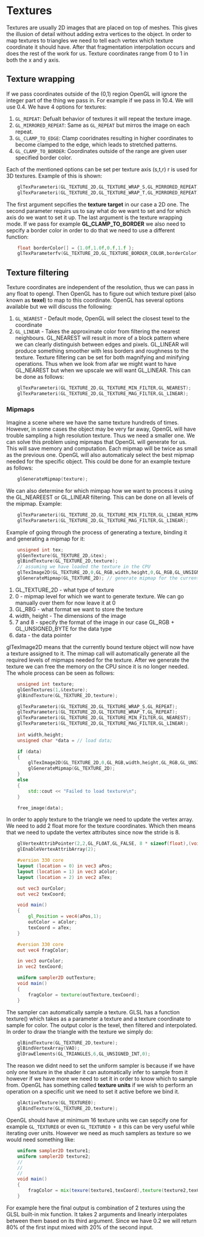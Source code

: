 # Textures
Textures are usually 2D images that are placed on top of meshes. This gives
the illusion of detail without adding extra vertices to the object. In order
to map textures to triangles we need to tell each vertex which texture coordinate
it should have. After that fragmentation interpolation occurs and does the rest of
the work for us. Texture coordinates range from 0 to 1 in both the x and y axis.

## Texture wrapping
If we pass coordinates outside of the (0,1) region OpenGL will ignore
the integer part of the thing we pass in. For example if we pass in 10.4.
We will use 0.4. We have 4 options for textures:

1. `GL_REPEAT`: Defualt behavior of textures it will repeat the texture image.
2. `GL_MIRRORED_REPEAT`: Same as `GL_REPEAT` but mirros the image on each repeat.
3. `GL_CLAMP_TO_EDGE`: Clamp cooridnates resulting in higher coordinates to become clamped to the edge, which leads to stretched patterns.
4. `GL_CLAMP_TO_BORDER`: Coordinates outside of the range are given user specified border color.

Each of the mentioned options can be set per texture axis (s,t,r) r is used for
3D textures. Example of this is shown:
```C++
    glTexParameteri(GL_TEXTURE_2D,GL_TEXTURE_WRAP_S,GL_MIRRORED_REPEAT);
    glTexParameteri(GL_TEXTURE_2D,GL_TEXTURE_WRAP_T,GL_MIRRORED_REPEAT);
```
The first argument sepcifies the **texture target** in our case a 2D one.
The second parameter requirs us to say what do we want to set and for which
axis do we want to set it up. The last argument is the texture wrapping mode.
If we pass for example **GL_CLAMP_TO_BORDER** we also need to sepcify a border
color in order to do that we need to use a different function:
```C++
    float borderColor[] = {1.0f,1.0f,0.f,1.f };
    glTexParameterfv(GL_TEXTURE_2D,GL_TEXTURE_BORDER_COLOR,borderColor);
```

## Texture filtering
Texture coordinates are independent of the resolution, thus we can pass in any
float to opengl. Then OpenGL has to figure out which texture pixel (also known
as **texel**) to map to this coordinate. OpenGL has several options available
but we will discuss the following:
1. `GL_NEAREST` - Default mode, OpenGL will select the closest texel to the coordinate
2. `GL_LINEAR` - Takes the approximate color from filtering the nearest neighbours.
GL_NEAREST will result in more of a block pattern where we can clearly distinguish
between edges and pixels. GL_LINEAR will produce something smoother with less
borders and roughness to the texture. Texture filtering can be set for both
magnifying and minifying operations. Thus when we look from afar we might want to
have GL_NEAREST but when we upscale we will want GL_LINEAR. This can be done as
follows:

```C++
    glTexParameteri(GL_TEXTURE_2D,GL_TEXTURE_MIN_FILTER,GL_NEAREST);
    glTexParameteri(GL_TEXTURE_2D,GL_TEXTURE_MAG_FILTER,GL_LINEAR);
```

### Mipmaps
Imagine a scene where we have the same texture hundreds of times. However, in
some cases the object may be very far away, OpenGL will have trouble sampling
a high resolution texture. Thus we need a smaller one. We can solve this problem
using mipmaps that OpenGL will generate for us. This will save memory and computation.
Each mipmap will be twice as small as the previous one. OpenGL will also automaticaly
select the best mipmap needed for the specific object. This could be done for 
an example texture as follows:
```C++
    glGenerateMipmap(texture);
```
We can also determine for which mimpap how we want to process it using the
GL_NEAREEST or GL_LINEAR filtering. This can be done on all levels of the mipmap.
Example:
```C++
    glTexParameteri(GL_TEXTURE_2D,GL_TEXTURE_MIN_FILTER,GL_LINEAR_MIPMAP_LINEAR);
    glTexParameteri(GL_TEXTURE_2D,GL_TEXTURE_MAG_FILTER,GL_LINEAR);
```
Example of going through the process of generating a texture, binding it and generating
a mipmap for it:
```C++
    unsigned int tex;
    glGenTexture(GL_TEXTURE_2D,&tex);
    glBindTexture(GL_TEXTURE_2D,texture);
    // assuming we have loaded the texture in the CPU
    glTexImage2D(GL_TEXTURE_2D,0,GL_RGB,width,height,0,GL_RGB,GL_UNSIGNED_BYTE,data);
    glGenerateMipmap(GL_TEXTURE_2D); // generate mipmap for the currently bound texture
```
1. GL_TEXTURE_2D - what type of texture
2. 0 - mipmap level for which we want to generate texture. We can go manually over them for now leave it at 0
3. GL_RBG - what format we want to store the texture
4. width, height - The dimensions of the image
5. 7 and 8 - specify the format of the image in our case GL_RGB + GL_UNSIGNED_BYTE for the data type
6. data - the data pointer

glTexImage2D means that the currently bound texture object will now have a texture assigned to it.
The mimap call will automatically generate all the required levels of mipmaps needed
for the texture. After we generate the texture we can free the memory on the CPU
since it is no longer needed. The whole process can be seen as follows:

```C++
    unsigned int texture;
    glGenTextures(1,&texture);
    glBindTexture(GL_TEXTURE_2D,texture);

    glTexParameteri(GL_TEXTURE_2D,GL_TEXTURE_WRAP_S,GL_REPEAT);
    glTexParameteri(GL_TEXTURE_2D,GL_TEXTURE_WRAP_T,GL_REPEAT);
    glTexParameteri(GL_TEXTURE_2D,GL_TEXTURE_MIN_FILTER,GL_NEAREST);
    glTexParameteri(GL_TEXTURE_2D,GL_TEXTURE_MAG_FILTER,GL_LINEAR);
    
    int width,height;
    unsigned char *data = // load data;

    if (data)
    {
        glTexImage2D(GL_TEXTURE_2D,0,GL_RGB,width,height,GL_RGB,GL_UNSIGNED_BYTE,data);
        glGenerateMipmap(GL_TEXTURE_2D);
    }
    else
    {
        std::cout << "Failed to load texture\n";
    }

    free_image(data);
```
In order to apply texture to the triangle we need to update the vertex array.
We need to add 2 float more for the texture coordinates. Which then means that
we need to update the vertex attributes since now the stride is 8.

```C++
    glVertexAttribPointer(2,2,GL_FLOAT,GL_FALSE, 8 * sizeof(float),(void *) (6 * sizeof(float)));
    glEnableVertexAttribArray(2);
```
```GLSL
    #version 330 core
    layout (location = 0) in vec3 aPos;
    layout (location = 1) in vec3 aColor;
    layout (location = 2) in vec2 aTex;

    out vec3 ourColor;
    out vec2 texCoord;

    void main()
    {
        gl_Position = vec4(aPos,1);
        outColor = aColor;
        texCoord = aTex;
    }

    #version 330 core
    out vec4 fragColor;

    in vec3 ourColor;
    in vec2 texCoord;

    uniform sampler2D outTexture;
    void main()
    {
        fragColor = texture(outTexture,texCoord);
    }
```
The sampler can automatically sample a texture. GLSL has a function texture()
which takes as a parameter a texture and a texture coordinate to sample for color.
The output color is the texel, then filtered and interpolated. In order
to draw the triangle with the texture we simply do:
```C++
    glBindTexture(GL_TEXTURE_2D,texture);
    glBindVertexArray(VAO);
    glDrawElements(GL_TRIANGLES,6,GL_UNSIGNED_INT,0);
```
The reason we didnt need to set the uniform sampler is because if we have only 
one texture in the shader it can automatically infer to sample from it however
if we have more we need to set it in order to know which to sample from.
OpenGL has something called **texture units** if we wish to perform an operation
on a specific unit we need to set it active before we bind it.
```C++
    glActiveTexture(GL_TEXTURE0);
    glBindTexture(GL_TEXTURE_2D,texture);
```
OpenGL should have at minimum 16 texture units we can sepcify one for example
`GL_TEXTURE8` or even `GL_TEXTURE0 + 8` this can be very useful while iterating
over units. However we need as much samplers as texture so we would need
something like:
```GLSL
    uniform sampler2D texture1;
    uniform sampler2D texture2;
    //
    //
    //
    void main()
    {
        fragColor = mix(texure(texture1,texCoord),texture(texture2,texCoord),0.2);
    }

```
For example here the final output is combination of 2 textures using the GLSL
built-in mix function. It takes 2 arguments and linearly interpolates between them
based on its third argument. Since we have 0.2 we will return 80% of the first input
mixed with 20% of the second input.




